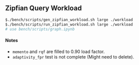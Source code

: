 ## Zipfian Query Workload

```bash
$./bench/scripts/gen_zipfian_workload.sh large ./workload
$./bench/scripts/run_zipfian_workload.sh large ./workload
# use bench/scripts/graph.ipynb
```

#### Notes
* `memento` and `rqf` are filled to 0.90 load factor.
* `adaptivity_fpr` test is not complete (Might need to delete).
